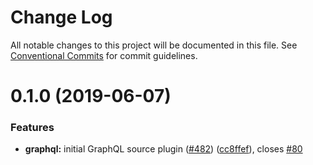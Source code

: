 # Change Log

All notable changes to this project will be documented in this file.
See [Conventional Commits](https://conventionalcommits.org) for commit guidelines.

# 0.1.0 (2019-06-07)


### Features

* **graphql:** initial GraphQL source plugin ([#482](https://github.com/gridsome/gridsome/tree/master/packages/source-graphql/issues/482)) ([cc8ffef](https://github.com/gridsome/gridsome/tree/master/packages/source-graphql/commit/cc8ffef)), closes [#80](https://github.com/gridsome/gridsome/tree/master/packages/source-graphql/issues/80)
